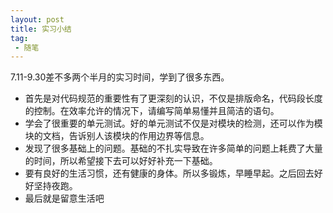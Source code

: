 ```yaml
---
layout: post
title: 实习小结
tag:
 - 随笔
---
```


7.11-9.30差不多两个半月的实习时间，学到了很多东西。

- 首先是对代码规范的重要性有了更深刻的认识，不仅是排版命名，代码段长度的控制。在效率允许的情况下，请编写简单易懂并且简洁的语句。
- 学会了很重要的单元测试。好的单元测试不仅是对模块的检测，还可以作为模块的文档，告诉别人该模块的作用边界等信息。
- 发现了很多基础上的问题。基础的不扎实导致在许多简单的问题上耗费了大量的时间，所以希望接下去可以好好补充一下基础。
- 要有良好的生活习惯，还有健康的身体。所以多锻炼，早睡早起。之后回去好好坚持夜跑。
- 最后就是留意生活吧